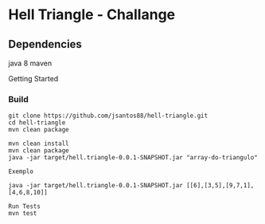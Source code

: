 # Hell Triangle - Challange

## Dependencies
java 8
maven

Getting Started

### Build

```
git clone https://github.com/jsantos88/hell-triangle.git
cd hell-triangle
mvn clean package

mvn clean install
mvn clean package
java -jar target/hell.triangle-0.0.1-SNAPSHOT.jar "array-do-triangulo"

Exemplo

java -jar target/hell.triangle-0.0.1-SNAPSHOT.jar [[6],[3,5],[9,7,1],[4,6,8,10]]

Run Tests
mvn test